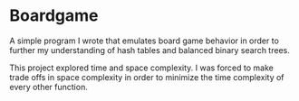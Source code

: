 # Boardgame
A simple program I wrote that emulates board game behavior in order to further my understanding of hash tables and balanced binary search trees.

This project explored time and space complexity. I was forced to make trade offs in space complexity in order to minimize the time 
complexity of every other function.
